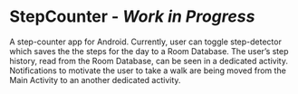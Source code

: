 # StepCounter - <i>Work in Progress</i>
A step-counter app for Android. Currently, user can toggle step-detector which saves the the steps for the day to a Room Database. The user’s step history, read from the Room Database, can be seen in a dedicated activity. Notifications to motivate the user to take a walk are being 
moved from the Main Activity to an another dedicated activity. 
